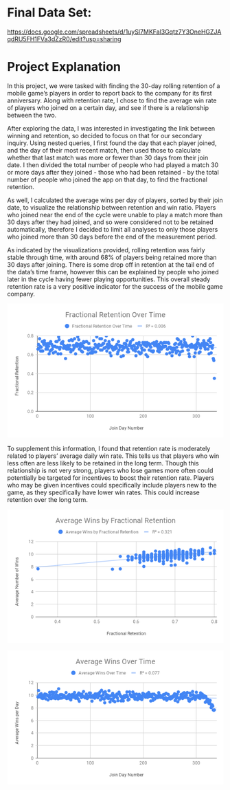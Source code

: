 # Final Data Set:
https://docs.google.com/spreadsheets/d/1uySl7MKFal3Gqtz7Y3OneHGZJAqdRU5FH1FVa3dZzR0/edit?usp=sharing

# Project Explanation
In this project, we were tasked with finding the 30-day rolling retention of a mobile game’s players in order to report back to the company for its first anniversary. Along with retention rate, I chose to find the average win rate of players who joined on a certain day, and see if there is a relationship between the two. 

After exploring the data, I was interested in investigating the link between winning and retention, so decided to focus on that for our secondary inquiry. Using nested queries, I first found the day that each player joined, and the day of their most recent match, then used those to calculate whether that last match was more or fewer than 30 days from their join date. I then divided the total number of people who had played a match 30 or more days after they joined - those who had been retained - by the total number of people who joined the app on that day, to find the fractional retention. 

As well, I calculated the average wins per day of players, sorted by their join date, to visualize the relationship between retention and win ratio. Players who joined near the end of the cycle were unable to play a match more than 30 days after they had joined, and so were considered not to be retained automatically, therefore I decided to limit all analyses to only those players who joined more than 30 days before the end of the measurement period. 

As indicated by the visualizations provided, rolling retention was fairly stable through time, with around 68% of players being retained more than 30 days after joining. There is some drop off in retention at the tail end of the data’s time frame, however this can be explained by people who joined later in the cycle having fewer playing opportunities. This overall steady retention rate is a very positive indicator for the success of the mobile game company. 

![Chart showing rolling retention over time](fractional_retention_over_time.png)

To supplement this information, I found that retention rate is moderately related to players’ average daily win rate. This tells us that players who win less often are less likely to be retained in the long term. Though this relationship is not very strong, players who lose games more often could potentially be targeted for incentives to boost their retention rate. Players who may be given incentives could specifically include players new to the game, as they specifically have lower win rates. This could increase retention over the long term.

![Chart showing rolling retention as compared to daily average win frequency](average_wins_by_fractional_retention.png)

![Chart showing average daily wins over time](average_wins_over_time.png)

